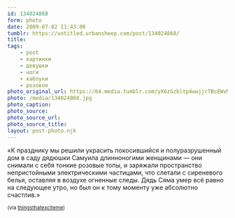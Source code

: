 ```yaml
---
id: 134024868
form: photo
date: 2009-07-02 11:43:00
tumblr: https://untitled.urbansheep.com/post/134024868/
title:
tags:
    - post
    - картинки
    - девушки
    - ноги
    - каблуки
    - розовое
photo_original_url: https://64.media.tumblr.com/yX6zGzbltp4wwjjcTBcEWvM4o1_r1_500.jpg
photo: /media/134024868.jpg
photo_caption: 
photo_source:
photo_source_url:
photo_source_title:
layout: post-photo.njk
---
```


<p>«К празднику мы решили украсить покосившийся и полуразрушенный дом в саду дядюшки Самуила длинноногими женщинами — они снимали с себя тонкие розовые топы, и заряжали пространство непристойными электрическими частицами, что слетали с сиреневого белья, оставляя в воздухе огненные следы. Дядь Сяма умер всё равно на следующее утро, но был он к тому моменту уже абсолютно счастлив.»</p>

<p><small>(via <a href="http://thingsthatexciteme.tumblr.com/post/130004906">thingsthatexciteme</a>)</small></p>
